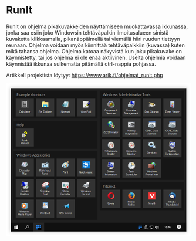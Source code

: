 # RunIt

RunIt on ohjelma pikakuvakkeiden näyttämiseen muokattavassa ikkunassa, jonka saa esiin joko Windowsin tehtäväpalkin ilmoitusalueen sinistä kuvaketta klikkaamalla, pikanäppäimellä tai viemällä hiiri ruudun tiettyyn reunaan. Ohjelma voidaan myös kiinnittää tehtäväpalkkiin (kuvassa) kuten mikä tahansa ohjelma. Ohjelma katoaa näkyvistä kun joku pikakuvake on käynnistetty, tai jos ohjelma ei ole enää aktiivinen. Useita ohjelmia voidaan käynnistää ikkunaa sulkematta pitämällä ctrl-nappia pohjassa.

Artikkeli projektista löytyy:
https://www.arik.fi/ohjelmat_runit.php

<img src="/docs/runit.png">